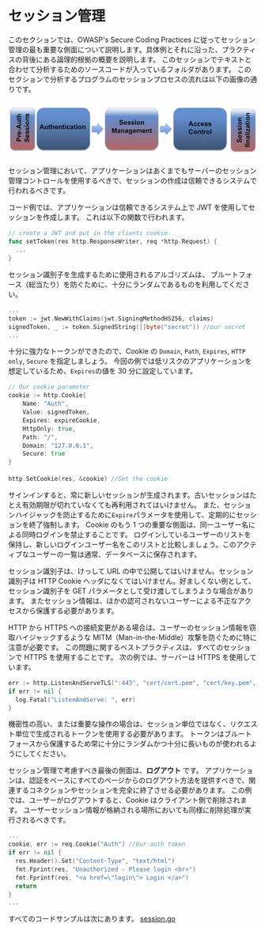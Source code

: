 セッション管理
===========

このセクションでは、OWASP's Secure Coding Practices に従ってセッション管理の最も重要な側面について説明します。具体例とそれに沿った、プラクティスの背後にある論理的根拠の概要を説明します。
このセッションでテキストと合わせて分析するためのソースコードが入っているフォルダがあります。
このセクションで分析するプログラムのセッションプロセスの流れは以下の画像の通りです。

![SessionManagementOverview](img/SessionManagementOverview.png)

セッション管理において、アプリケーションはあくまでもサーバーのセッション管理コントロールを使用するべきで、セッションの作成は信頼できるシステムで行われるべきです。

コード例では、アプリケーションは信頼できるシステム上で JWT を使用してセッションを作成します。
これは以下の関数で行われます。

```go
// create a JWT and put in the clients cookie
func setToken(res http.ResponseWriter, req *http.Request) {
  ...
}
```

セッション識別子を生成するために使用されるアルゴリズムは、
ブルートフォース（総当たり）を防ぐために、十分にランダムであるものを利用してください。

```go
...
token := jwt.NewWithClaims(jwt.SigningMethodHS256, claims)
signedToken, _ := token.SignedString([]byte("secret")) //our secret
...
```

十分に強力なトークンができたので、Cookie の `Domain`, `Path`, `Expires`, `HTTP only`, `Secure` を指定しましょう。
今回の例では低リスクのアプリケーションを想定しているため、`Expires`の値を 30 分に設定しています。

```go
// Our cookie parameter
cookie := http.Cookie{
    Name: "Auth",
    Value: signedToken,
    Expires: expireCookie,
    HttpOnly: true,
    Path: "/",
    Domain: "127.0.0.1",
    Secure: true
}

http.SetCookie(res, &cookie) //Set the cookie
```

サインインすると、常に新しいセッションが生成されます。古いセッションはたとえ有効期限が切れていなくても再利用されてはいけません。
また、セッションハイジャックを防止するために`Expire`パラメータを使用して、定期的にセッションを終了強制します。
Cookie のもう 1 つの重要な側面は、同一ユーザー名による同時ログインを禁止することです。
ログインしているユーザーのリストを保持し、新しいログインユーザー名をこのリストと比較しましょう。このアクティブなユーザーの一覧は通常、データベースに保存されます。

セッション識別子は、けっして URL の中で公開してはいけません。セッション識別子は
HTTP Cookie ヘッダになくてはいけません。好ましくない例として、セッション識別子を GET パラメータとして受け渡してしまうような場合があります。
またセッション情報は、ほかの認可されないユーザーによる不正なアクセスから保護する必要があります。

HTTP から HTTPS への接続変更がある場合は、ユーザーのセッション情報を窃取ハイジャックするような MITM（Man-in-the-Middle）攻撃を防ぐために特に注意が必要です。
この問題に関するベストプラクティスは、すべてのセッションで HTTPS を使用することです。
次の例では、サーバーは HTTPS を使用しています。

```go
err := http.ListenAndServeTLS(":443", "cert/cert.pem", "cert/key.pem", nil)
if err != nil {
  log.Fatal("ListenAndServe: ", err)
}
```

機密性の高い、または重要な操作の場合は、セッション単位ではなく、リクエスト単位で生成されるトークンを使用する必要があります。
トークンはブルートフォースから保護するため常に十分にランダムかつ十分に長いものが使われるようにしてください。

セッション管理で考慮すべき最後の側面は、**ログアウト** です。
アプリケーションは、認証をベースにすべてのページからのログアウト方法を提供すべきで、関連するコネクションやセッションを完全に終了させる必要があります。
この例では、ユーザーがログアウトすると、Cookie はクライアント側で削除されます。
ユーザーセッション情報が格納される場所においても同様に削除処理が実行されるべきです。

```go
...
cookie, err := req.Cookie("Auth") //Our auth token
if err != nil {
  res.Header().Set("Content-Type", "text/html")
  fmt.Fprint(res, "Unauthorized - Please login <br>")
  fmt.Fprintf(res, "<a href=\"login\"> Login </a>")
  return
}
...
```
すべてのコードサンプルは次にあります。 [session.go](session.go)
